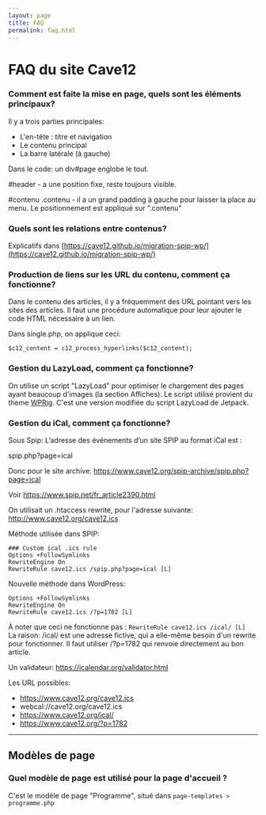 ```yaml
---
layout: page
title: FAQ
permalink: faq.html
---
```


# FAQ du site Cave12

### Comment est faite la mise en page, quels sont les éléments principaux?

Il y a trois parties principales:

- L'en-tête : titre et navigation
- Le contenu principal
- La barre latérale (à gauche)

Dans le code: un div#page englobe le tout.

 #header - a une position fixe, reste toujours visible.
 
 #contenu .contenu - il a un grand padding à gauche pour laisser la place au menu. Le positionnement est appliqué sur ".contenu"

### Quels sont les relations entre contenus?

Explicatifs dans [https://cave12.github.io/migration-spip-wp/](https://cave12.github.io/migration-spip-wp/)


### Production de liens sur les URL du contenu, comment ça fonctionne?

Dans le contenu des articles, il y a fréquemment des URL pointant vers les sites des articles. Il faut une procédure automatique pour leur ajouter le code HTML nécessaire à un lien.

Dans single.php, on applique ceci:

`$c12_content = c12_process_hyperlinks($c12_content);`



### Gestion du LazyLoad, comment ça fonctionne?

On utilise un script "LazyLoad" pour optimiser le chargement des pages ayant beaucoup d'images (la section Affiches). Le script utilisé provient du theme [WPRig](https://wprig.io/). C'est une version modifiée du script LazyLoad de Jetpack.

### Gestion du iCal, comment ça fonctionne?

Sous Spip:  L’adresse des événements d’un site SPIP au format iCal est :

spip.php?page=ical

Donc pour le site archive: https://www.cave12.org/spip-archive/spip.php?page=ical

Voir https://www.spip.net/fr_article2390.html

On utilisait un .htaccess rewrite, pour l'adresse suivante:  
http://www.cave12.org/cave12.ics

Méthode utilisée dans SPIP:

```
### Custom ical .ics rule
Options +FollowSymlinks
RewriteEngine On
RewriteRule cave12.ics /spip.php?page=ical [L]
```

Nouvelle méthode dans WordPress:

```
Options +FollowSymlinks
RewriteEngine On
RewriteRule cave12.ics /?p=1782 [L]
```

À noter que ceci ne fonctionne pas : `RewriteRule cave12.ics /ical/ [L]`  
La raison: /ical/ est une adresse fictive, qui a elle-même besoin d'un rewrite pour fonctionner. Il faut utiliser /?p=1782 qui renvoie directement au bon article.

Un validateur: https://icalendar.org/validator.html

Les URL possibles:

- https://www.cave12.org/cave12.ics
- webcal://cave12.org/cave12.ics
- https://www.cave12.org/ical/
- https://www.cave12.org/?p=1782

***

## Modèles de page

### Quel modèle de page est utilisé pour la page d'accueil ?

C'est le modèle de page "Programme", situé dans `page-templates > programme.php`
